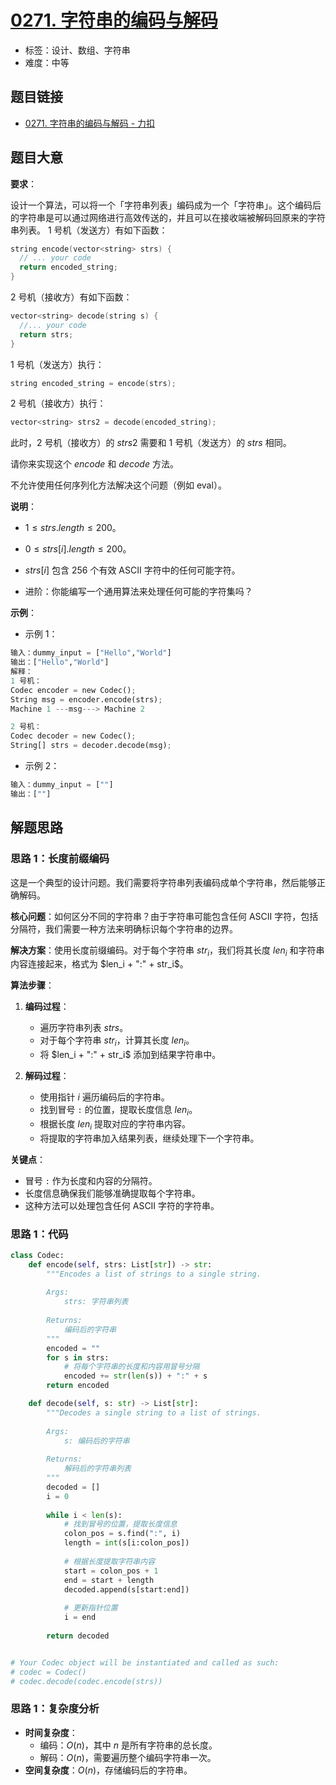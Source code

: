 # [0271. 字符串的编码与解码](https://leetcode.cn/problems/encode-and-decode-strings/)

- 标签：设计、数组、字符串
- 难度：中等

## 题目链接

- [0271. 字符串的编码与解码 - 力扣](https://leetcode.cn/problems/encode-and-decode-strings/)

## 题目大意

**要求**：

设计一个算法，可以将一个「字符串列表」编码成为一个「字符串」。这个编码后的字符串是可以通过网络进行高效传送的，并且可以在接收端被解码回原来的字符串列表。
1 号机（发送方）有如下函数：

```C++
string encode(vector<string> strs) {
  // ... your code
  return encoded_string;
}
```

2 号机（接收方）有如下函数：

```C++
vector<string> decode(string s) {
  //... your code
  return strs;
}
```

1 号机（发送方）执行：

```C++
string encoded_string = encode(strs);
```

2 号机（接收方）执行：

```C++
vector<string> strs2 = decode(encoded_string);
```

此时，2 号机（接收方）的 $strs2$ 需要和 1 号机（发送方）的 $strs$ 相同。

请你来实现这个 $encode$ 和 $decode$ 方法。

不允许使用任何序列化方法解决这个问题（例如 eval）。

**说明**：

- $1 \le strs.length \le 200$。
- $0 \le strs[i].length \le 200$。
- $strs[i]$ 包含 $256$ 个有效 ASCII 字符中的任何可能字符。

- 进阶：你能编写一个通用算法来处理任何可能的字符集吗？

**示例**：

- 示例 1：

```python
输入：dummy_input = ["Hello","World"]
输出：["Hello","World"]
解释：
1 号机：
Codec encoder = new Codec();
String msg = encoder.encode(strs);
Machine 1 ---msg---> Machine 2

2 号机：
Codec decoder = new Codec();
String[] strs = decoder.decode(msg);
```

- 示例 2：

```python
输入：dummy_input = [""]
输出：[""]
```

## 解题思路

### 思路 1：长度前缀编码

这是一个典型的设计问题。我们需要将字符串列表编码成单个字符串，然后能够正确解码。

**核心问题**：如何区分不同的字符串？由于字符串可能包含任何 ASCII 字符，包括分隔符，我们需要一种方法来明确标识每个字符串的边界。

**解决方案**：使用长度前缀编码。对于每个字符串 $str_i$，我们将其长度 $len_i$ 和字符串内容连接起来，格式为 $len_i + ":" + str_i$。

**算法步骤**：

1. **编码过程**：
   - 遍历字符串列表 $strs$。
   - 对于每个字符串 $str_i$，计算其长度 $len_i$。
   - 将 $len_i + ":" + str_i$ 添加到结果字符串中。

2. **解码过程**：
   - 使用指针 $i$ 遍历编码后的字符串。
   - 找到冒号 `:` 的位置，提取长度信息 $len_i$。
   - 根据长度 $len_i$ 提取对应的字符串内容。
   - 将提取的字符串加入结果列表，继续处理下一个字符串。

**关键点**：

- 冒号 `:` 作为长度和内容的分隔符。
- 长度信息确保我们能够准确提取每个字符串。
- 这种方法可以处理包含任何 ASCII 字符的字符串。

### 思路 1：代码

```python
class Codec:
    def encode(self, strs: List[str]) -> str:
        """Encodes a list of strings to a single string.
        
        Args:
            strs: 字符串列表
            
        Returns:
            编码后的字符串
        """
        encoded = ""
        for s in strs:
            # 将每个字符串的长度和内容用冒号分隔
            encoded += str(len(s)) + ":" + s
        return encoded

    def decode(self, s: str) -> List[str]:
        """Decodes a single string to a list of strings.
        
        Args:
            s: 编码后的字符串
            
        Returns:
            解码后的字符串列表
        """
        decoded = []
        i = 0
        
        while i < len(s):
            # 找到冒号的位置，提取长度信息
            colon_pos = s.find(":", i)
            length = int(s[i:colon_pos])
            
            # 根据长度提取字符串内容
            start = colon_pos + 1
            end = start + length
            decoded.append(s[start:end])
            
            # 更新指针位置
            i = end
            
        return decoded


# Your Codec object will be instantiated and called as such:
# codec = Codec()
# codec.decode(codec.encode(strs))
```

### 思路 1：复杂度分析

- **时间复杂度**：
  - 编码：$O(n)$，其中 $n$ 是所有字符串的总长度。
  - 解码：$O(n)$，需要遍历整个编码字符串一次。
- **空间复杂度**：$O(n)$，存储编码后的字符串。
